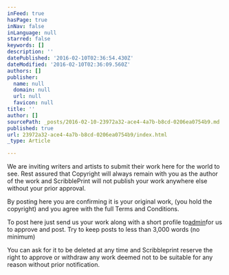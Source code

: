 ```yaml
---
inFeed: true
hasPage: true
inNav: false
inLanguage: null
starred: false
keywords: []
description: ''
datePublished: '2016-02-10T02:36:54.430Z'
dateModified: '2016-02-10T02:36:09.560Z'
authors: []
publisher:
  name: null
  domain: null
  url: null
  favicon: null
title: ''
author: []
sourcePath: _posts/2016-02-10-23972a32-ace4-4a7b-b8cd-0206ea0754b9.md
published: true
url: 23972a32-ace4-4a7b-b8cd-0206ea0754b9/index.html
_type: Article

---
```

We are inviting writers and artists to submit their work here for the world to see. Rest assured that Copyright will always remain with you as the author of the work and ScribblePrint will not publish your work anywhere else without your prior approval.

By posting here you are confirming it is your original work, (you hold the copyright) and you agree with the full Terms and Conditions.

To post here just send us your work along with a short profile to[admin][0]for us to approve and post. Try to keep posts to less than 3,000 words (no minimum)

You can ask for it to be deleted at any time and Scribbleprint reserve the right to approve or withdraw any work deemed not to be suitable for any reason without prior notification.

[0]: mailto:admin@scribbleprint.co.uk?subject=I%20Want%20To%20Be%20A%20Contributor